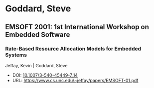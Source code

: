 # Goddard, Steve

## EMSOFT 2001: 1st International Workshop on Embedded Software

### Rate-Based Resource Allocation Models for Embedded Systems
Jeffay, Kevin | Goddard, Steve
* DOI: [10.1007/3-540-45449-7_14](https://doi.org/10.1007/3-540-45449-7_14)
* URL: <https://www.cs.unc.edu/~jeffay/papers/EMSOFT-01.pdf>

